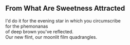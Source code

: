 From What Are Sweetness Attracted
---------------------------------
I'd do it for the evening star in which you circumscribe  
for the phemonanas  
of deep brown you've reflected.  
Our new flint, our moonlit film quadrangles.  

